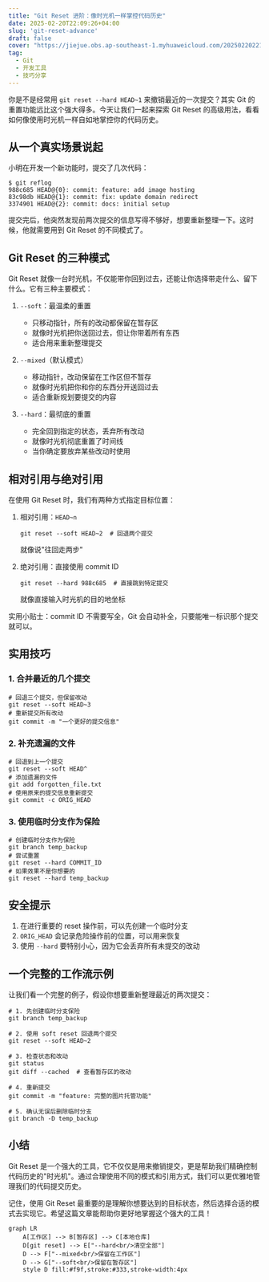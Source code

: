 ```yaml
---
title: "Git Reset 进阶：像时光机一样掌控代码历史"
date: 2025-02-20T22:09:26+04:00
slug: 'git-reset-advance'
draft: false
cover: "https://jiejue.obs.ap-southeast-1.myhuaweicloud.com/20250220221107797.webp"
tag:
  - Git
  - 开发工具
  - 技巧分享
---
```


你是不是经常用 `git reset --hard HEAD~1` 来撤销最近的一次提交？其实 Git 的重置功能远比这个强大得多。今天让我们一起来探索 Git Reset 的高级用法，看看如何像使用时光机一样自如地掌控你的代码历史。

<!--more-->

## 从一个真实场景说起

小明在开发一个新功能时，提交了几次代码：

```
$ git reflog
988c685 HEAD@{0}: commit: feature: add image hosting
83c98db HEAD@{1}: commit: fix: update domain redirect
3374901 HEAD@{2}: commit: docs: initial setup
```

提交完后，他突然发现前两次提交的信息写得不够好，想要重新整理一下。这时候，他就需要用到 Git Reset 的不同模式了。

## Git Reset 的三种模式

Git Reset 就像一台时光机，不仅能带你回到过去，还能让你选择带走什么、留下什么。它有三种主要模式：

1. `--soft`：最温柔的重置
   - 只移动指针，所有的改动都保留在暂存区
   - 就像时光机把你送回过去，但让你带着所有东西
   - 适合用来重新整理提交

2. `--mixed`（默认模式）
   - 移动指针，改动保留在工作区但不暂存
   - 就像时光机把你和你的东西分开送回过去
   - 适合重新规划要提交的内容

3. `--hard`：最彻底的重置
   - 完全回到指定的状态，丢弃所有改动
   - 就像时光机彻底重置了时间线
   - 当你确定要放弃某些改动时使用

## 相对引用与绝对引用

在使用 Git Reset 时，我们有两种方式指定目标位置：

1. 相对引用：`HEAD~n`
   ```fish
   git reset --soft HEAD~2  # 回退两个提交
   ```
   就像说"往回走两步"

2. 绝对引用：直接使用 commit ID
   ```fish
   git reset --hard 988c685  # 直接跳到特定提交
   ```
   就像直接输入时光机的目的地坐标

实用小贴士：commit ID 不需要写全，Git 会自动补全，只要能唯一标识那个提交就可以。

## 实用技巧

### 1. 合并最近的几个提交
```fish
# 回退三个提交，但保留改动
git reset --soft HEAD~3
# 重新提交所有改动
git commit -m "一个更好的提交信息"
```

### 2. 补充遗漏的文件
```fish
# 回退到上一个提交
git reset --soft HEAD^
# 添加遗漏的文件
git add forgotten_file.txt
# 使用原来的提交信息重新提交
git commit -c ORIG_HEAD
```

### 3. 使用临时分支作为保险
```fish
# 创建临时分支作为保险
git branch temp_backup
# 尝试重置
git reset --hard COMMIT_ID
# 如果效果不是你想要的
git reset --hard temp_backup
```

## 安全提示

1. 在进行重要的 reset 操作前，可以先创建一个临时分支
2. `ORIG_HEAD` 会记录危险操作前的位置，可以用来恢复
3. 使用 `--hard` 要特别小心，因为它会丢弃所有未提交的改动

## 一个完整的工作流示例

让我们看一个完整的例子，假设你想要重新整理最近的两次提交：

```fish
# 1. 先创建临时分支保险
git branch temp_backup

# 2. 使用 soft reset 回退两个提交
git reset --soft HEAD~2

# 3. 检查状态和改动
git status
git diff --cached  # 查看暂存区的改动

# 4. 重新提交
git commit -m "feature: 完整的图片托管功能"

# 5. 确认无误后删除临时分支
git branch -D temp_backup
```

## 小结

Git Reset 是一个强大的工具，它不仅仅是用来撤销提交，更是帮助我们精确控制代码历史的"时光机"。通过合理使用不同的模式和引用方式，我们可以更优雅地管理我们的代码提交历史。

记住，使用 Git Reset 最重要的是理解你想要达到的目标状态，然后选择合适的模式去实现它。希望这篇文章能帮助你更好地掌握这个强大的工具！

```mermaid
graph LR
    A[工作区] --> B[暂存区] --> C[本地仓库]
    D[git reset] --> E["--hard<br/>清空全部"]
    D --> F["--mixed<br/>保留在工作区"]
    D --> G["--soft<br/>保留在暂存区"]
    style D fill:#f9f,stroke:#333,stroke-width:4px
```
